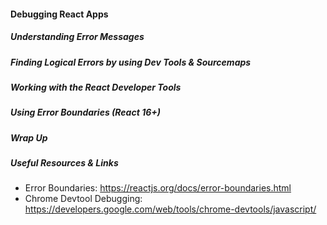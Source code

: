 #### Debugging React Apps

##### Understanding Error Messages

##### Finding Logical Errors by using Dev Tools & Sourcemaps

##### Working with the React Developer Tools

##### Using Error Boundaries (React 16+)

##### Wrap Up

##### Useful Resources & Links
* Error Boundaries: https://reactjs.org/docs/error-boundaries.html
* Chrome Devtool Debugging: https://developers.google.com/web/tools/chrome-devtools/javascript/
